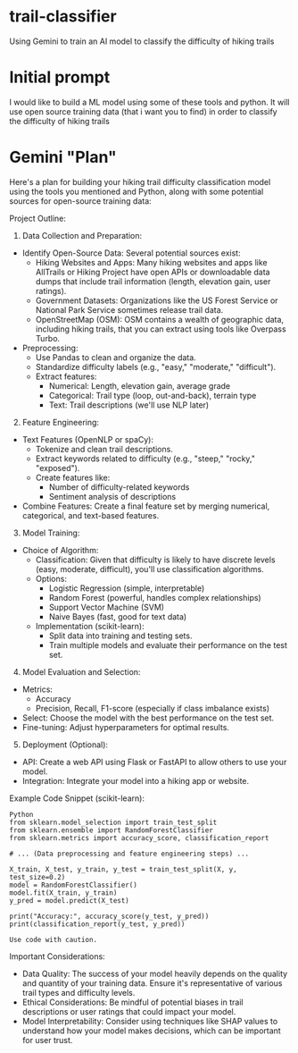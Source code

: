 # trail-classifier
Using Gemini to train an AI model to classify the difficulty of hiking trails

# Initial prompt
I would like to build a ML model using some of these tools and python. It will use open source training data (that i want you to find) in order to classify the difficulty of hiking trails

# Gemini "Plan"
Here's a plan for building your hiking trail difficulty classification model using the tools you mentioned and Python, along with some potential sources for open-source training data:

Project Outline:

1. Data Collection and Preparation:
  - Identify Open-Source Data:
    Several potential sources exist:
    - Hiking Websites and Apps: Many hiking websites and apps like AllTrails or Hiking Project have open APIs or downloadable data dumps that include trail information (length, elevation gain, user ratings).
    - Government Datasets: Organizations like the US Forest Service or National Park Service sometimes release trail data.
    - OpenStreetMap (OSM): OSM contains a wealth of geographic data, including hiking trails, that you can extract using tools like Overpass Turbo.
  - Preprocessing:
    - Use Pandas to clean and organize the data.
    - Standardize difficulty labels (e.g., "easy," "moderate," "difficult").
    - Extract features:
      - Numerical: Length, elevation gain, average grade
      - Categorical: Trail type (loop, out-and-back), terrain type
      - Text: Trail descriptions (we'll use NLP later)
2. Feature Engineering:
  - Text Features (OpenNLP or spaCy):
    - Tokenize and clean trail descriptions.
    - Extract keywords related to difficulty (e.g., "steep," "rocky," "exposed").
    - Create features like:
      - Number of difficulty-related keywords
      - Sentiment analysis of descriptions
  - Combine Features: Create a final feature set by merging numerical, categorical, and text-based features.
3. Model Training:
  - Choice of Algorithm:
    - Classification: Given that difficulty is likely to have discrete levels (easy, moderate, difficult), you'll use classification algorithms.
    - Options:
      - Logistic Regression (simple, interpretable)
      - Random Forest (powerful, handles complex relationships)
      - Support Vector Machine (SVM)
      - Naive Bayes (fast, good for text data)
    - Implementation (scikit-learn):
      - Split data into training and testing sets.
      - Train multiple models and evaluate their performance on the test set.
4. Model Evaluation and Selection:
  - Metrics:
    - Accuracy
    - Precision, Recall, F1-score (especially if class imbalance exists)
  - Select: Choose the model with the best performance on the test set.
  - Fine-tuning: Adjust hyperparameters for optimal results.
5. Deployment (Optional):
  - API: Create a web API using Flask or FastAPI to allow others to use your model.
  - Integration: Integrate your model into a hiking app or website.

Example Code Snippet (scikit-learn):
```
Python
from sklearn.model_selection import train_test_split
from sklearn.ensemble import RandomForestClassifier
from sklearn.metrics import accuracy_score, classification_report

# ... (Data preprocessing and feature engineering steps) ...

X_train, X_test, y_train, y_test = train_test_split(X, y, test_size=0.2)
model = RandomForestClassifier()
model.fit(X_train, y_train)
y_pred = model.predict(X_test)

print("Accuracy:", accuracy_score(y_test, y_pred))
print(classification_report(y_test, y_pred))
```
```Use code with caution.```

Important Considerations:

- Data Quality: The success of your model heavily depends on the quality and quantity of your training data. Ensure it's representative of various trail types and difficulty levels.
- Ethical Considerations: Be mindful of potential biases in trail descriptions or user ratings that could impact your model.
- Model Interpretability: Consider using techniques like SHAP values to understand how your model makes decisions, which can be important for user trust.
